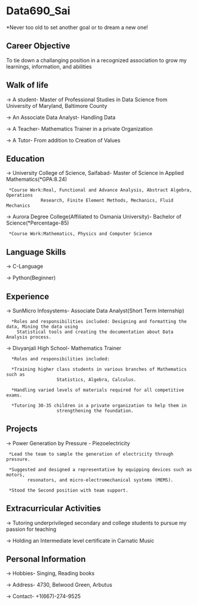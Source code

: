 # Data690_Sai

*Never too old to set another goal or to dream a new one!

## Career Objective

To tie down a challanging position in a recognized association to grow my learnings, information, and abilities


## Walk of life

-> A student- Master of Professional Studies in Data Science from University of Maryland, Baltimore County

-> An Associate Data Analyst- Handling Data

-> A Teacher- Mathematics Trainer in a private Organization

-> A Tutor- From addition to Creation of Values


## Education

-> University College of Science, Saifabad- Master of Science in Applied Mathematics(*GPA:8.24)

     *Course Work:Real, Functional and Advance Analysis, Abstract Algebra, Operations
                 Research, Finite Element Methods, Mechanics, Fluid Mechanics

-> Aurora Degree College(Affiliated to Osmania University)- Bachelor of Science(*Percentage-85)

     *Course Work:Mathematics, Physics and Computer Science
     
## Language Skills

-> C-Language

-> Python(Beginner)
     
 ## Experience
 
 -> SunMicro Infosystems- Associate Data Analyst(Short Term Internship)
 
      *Roles and responsibilities included: Designing and formatting the data, Mining the data using
        Statistical tools and creating the documentation about Data Analysis process.
       
  -> Divyanjali High School- Mathematics Trainer
  
      *Roles and responsibilities included: 
      
      *Training higher class students in various branches of Mathematics such as
                       Statistics, Algebra, Calculus.
                       
      *Handling varied levels of materials required for all competitive exams.
      
      *Tutoring 30-35 children in a private organization to help them in
                       strengthening the foundation.
     
## Projects

-> Power Generation by Pressure - Piezoelectricity

     *Lead the team to sample the generation of electricity through pressure.
     
     *Suggested and designed a representative by equipping devices such as motors,
            resonators, and micro-electromechanical systems (MEMS).
            
     *Stood the Second position with team support.


## Extracurricular Activities

-> Tutoring underprivileged secondary and college students to pursue my passion for teaching

-> Holding an Intermediate level certificate in Carnatic Music
   

## Personal Information

-> Hobbies- Singing, Reading books

-> Address- 4730, Belwood Green, Arbutus

-> Contact- +1(667)-274-9525




